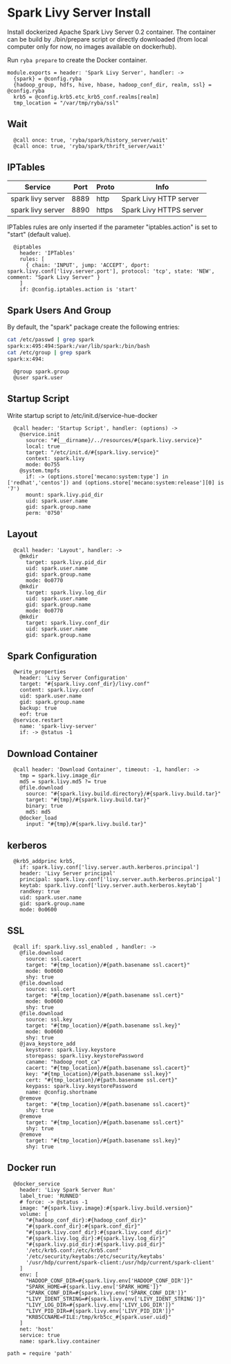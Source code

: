 
# Spark Livy Server Install

Install  dockerized Apache Spark Livy Server 0.2 container. The container can be build by ./bin/prepare
script or directly downloaded (from local computer only for now, no images available on dockerhub).

Run `ryba prepare` to create the Docker container.

    module.exports = header: 'Spark Livy Server', handler: ->
      {spark} = @config.ryba
      {hadoop_group, hdfs, hive, hbase, hadoop_conf_dir, realm, ssl} = @config.ryba
      krb5 = @config.krb5.etc_krb5_conf.realms[realm]
      tmp_location = "/var/tmp/ryba/ssl"

## Wait

      @call once: true, 'ryba/spark/history_server/wait'
      @call once: true, 'ryba/spark/thrift_server/wait'

## IPTables

| Service           | Port  | Proto | Info                    |
|-------------------|-------|-------|-------------------------|
| spark livy server |  8889 | http  | Spark Livy HTTP server  |
| spark livy server |  8890 | https | Spark Livy HTTPS server |

IPTables rules are only inserted if the parameter "iptables.action" is set to
"start" (default value).

      @iptables
        header: 'IPTables'
        rules: [
          { chain: 'INPUT', jump: 'ACCEPT', dport: spark.livy.conf['livy.server.port'], protocol: 'tcp', state: 'NEW', comment: "Spark Livy Server" }
        ]
        if: @config.iptables.action is 'start'

## Spark Users And Group

By default, the "spark" package create the following entries:

```bash
cat /etc/passwd | grep spark
spark:x:495:494:Spark:/var/lib/spark:/bin/bash
cat /etc/group | grep spark
spark:x:494:
```

      @group spark.group
      @user spark.user

## Startup Script

Write startup script to /etc/init.d/service-hue-docker

      @call header: 'Startup Script', handler: (options) ->
        @service.init
          source: "#{__dirname}/../resources/#{spark.livy.service}"
          local: true
          target: "/etc/init.d/#{spark.livy.service}"
          context: spark.livy
          mode: 0o755
        @system.tmpfs
          if: -> (options.store['mecano:system:type'] in ['redhat','centos']) and (options.store['mecano:system:release'][0] is '7')
          mount: spark.livy.pid_dir
          uid: spark.user.name
          gid: spark.group.name
          perm: '0750'

## Layout

      @call header: 'Layout', handler: ->
        @mkdir
          target: spark.livy.pid_dir
          uid: spark.user.name
          gid: spark.group.name
          mode: 0o0770
        @mkdir
          target: spark.livy.log_dir
          uid: spark.user.name
          gid: spark.group.name
          mode: 0o0770
        @mkdir
          target: spark.livy.conf_dir
          uid: spark.user.name
          gid: spark.group.name

## Spark Configuration

      @write_properties
        header: 'Livy Server Configuration'
        target: "#{spark.livy.conf_dir}/livy.conf"
        content: spark.livy.conf
        uid: spark.user.name
        gid: spark.group.name
        backup: true
        eof: true
      @service.restart
        name: 'spark-livy-server'
        if: -> @status -1
          

## Download Container

      @call header: 'Download Container', timeout: -1, handler: ->
        tmp = spark.livy.image_dir
        md5 = spark.livy.md5 ?= true
        @file.download
          source: "#{spark.livy.build.directory}/#{spark.livy.build.tar}"
          target: "#{tmp}/#{spark.livy.build.tar}"
          binary: true
          md5: md5
        @docker_load
          input: "#{tmp}/#{spark.livy.build.tar}"

## kerberos
  
      @krb5_addprinc krb5,
        if: spark.livy.conf['livy.server.auth.kerberos.principal']
        header: 'Livy Server principal'
        principal: spark.livy.conf['livy.server.auth.kerberos.principal']
        keytab: spark.livy.conf['livy.server.auth.kerberos.keytab']
        randkey: true
        uid: spark.user.name
        gid: spark.group.name
        mode: 0o0600
    
## SSL 

      @call if: spark.livy.ssl_enabled , handler: ->
        @file.download
          source: ssl.cacert
          target: "#{tmp_location}/#{path.basename ssl.cacert}"
          mode: 0o0600
          shy: true
        @file.download
          source: ssl.cert
          target: "#{tmp_location}/#{path.basename ssl.cert}"
          mode: 0o0600
          shy: true
        @file.download
          source: ssl.key
          target: "#{tmp_location}/#{path.basename ssl.key}"
          mode: 0o0600
          shy: true
        @java_keystore_add
          keystore: spark.livy.keystore
          storepass: spark.livy.keystorePassword
          caname: "hadoop_root_ca"
          cacert: "#{tmp_location}/#{path.basename ssl.cacert}"
          key: "#{tmp_location}/#{path.basename ssl.key}"
          cert: "#{tmp_location}/#{path.basename ssl.cert}"
          keypass: spark.livy.keystorePassword
          name: @config.shortname
        @remove
          target: "#{tmp_location}/#{path.basename ssl.cacert}"
          shy: true
        @remove
          target: "#{tmp_location}/#{path.basename ssl.cert}"
          shy: true
        @remove
          target: "#{tmp_location}/#{path.basename ssl.key}"
          shy: true

## Docker run
    
      @docker_service
        header: 'Livy Spark Server Run'
        label_true: 'RUNNED'
        # force: -> @status -1
        image: "#{spark.livy.image}:#{spark.livy.build.version}"
        volume: [
          "#{hadoop_conf_dir}:#{hadoop_conf_dir}"
          "#{spark.conf_dir}:#{spark.conf_dir}"
          "#{spark.livy.conf_dir}:#{spark.livy.conf_dir}"
          "#{spark.livy.log_dir}:#{spark.livy.log_dir}"
          "#{spark.livy.pid_dir}:#{spark.livy.pid_dir}"
          '/etc/krb5.conf:/etc/krb5.conf'
          '/etc/security/keytabs:/etc/security/keytabs'
          '/usr/hdp/current/spark-client:/usr/hdp/current/spark-client'
        ]
        env: [
          "HADOOP_CONF_DIR=#{spark.livy.env['HADOOP_CONF_DIR']}"
          "SPARK_HOME=#{spark.livy.env['SPARK_HOME']}"
          "SPARK_CONF_DIR=#{spark.livy.env['SPARK_CONF_DIR']}"
          "LIVY_IDENT_STRING=#{spark.livy.env['LIVY_IDENT_STRING']}"
          "LIVY_LOG_DIR=#{spark.livy.env['LIVY_LOG_DIR']}"
          "LIVY_PID_DIR=#{spark.livy.env['LIVY_PID_DIR']}"
          "KRB5CCNAME=FILE:/tmp/krb5cc_#{spark.user.uid}"
        ]
        net: 'host'
        service: true
        name: spark.livy.container

    path = require 'path'
